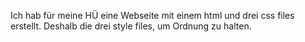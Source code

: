 Ich hab für meine HÜ eine Webseite mit einem html und drei css files erstellt. Deshalb die drei style files, um Ordnung zu halten.
